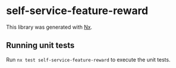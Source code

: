 # self-service-feature-reward

This library was generated with [Nx](https://nx.dev).

## Running unit tests

Run `nx test self-service-feature-reward` to execute the unit tests.

